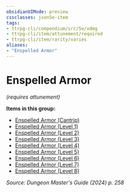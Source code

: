 ```yaml
---
obsidianUIMode: preview
cssclasses: json5e-item
tags:
- ttrpg-cli/compendium/src/5e/xdmg
- ttrpg-cli/item/attunement/required
- ttrpg-cli/item/rarity/varies
aliases: 
- "Enspelled Armor"
---
```

# Enspelled Armor
*(requires attunement)*  



**Items in this group:**

- [Enspelled Armor (Cantrip)](2-Mechanics/CLI/items/enspelled-armor-cantrip-xdmg.md)
- [Enspelled Armor (Level 1)](2-Mechanics/CLI/items/enspelled-armor-level-1-xdmg.md)
- [Enspelled Armor (Level 2)](2-Mechanics/CLI/items/enspelled-armor-level-2-xdmg.md)
- [Enspelled Armor (Level 3)](2-Mechanics/CLI/items/enspelled-armor-level-3-xdmg.md)
- [Enspelled Armor (Level 4)](2-Mechanics/CLI/items/enspelled-armor-level-4-xdmg.md)
- [Enspelled Armor (Level 5)](2-Mechanics/CLI/items/enspelled-armor-level-5-xdmg.md)
- [Enspelled Armor (Level 6)](2-Mechanics/CLI/items/enspelled-armor-level-6-xdmg.md)
- [Enspelled Armor (Level 7)](2-Mechanics/CLI/items/enspelled-armor-level-7-xdmg.md)
- [Enspelled Armor (Level 8)](2-Mechanics/CLI/items/enspelled-armor-level-8-xdmg.md)

*Source: Dungeon Master's Guide (2024) p. 258*